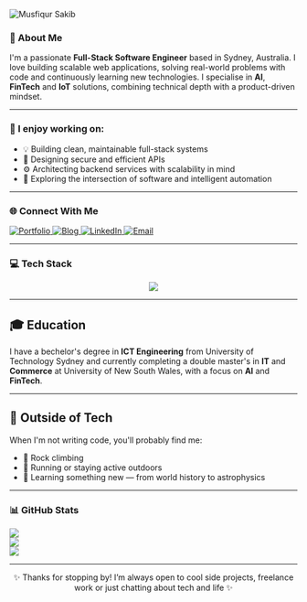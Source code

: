 ![Musfiqur Sakib](https://mrsakib.com/static/og-image.png)

### 🚀 About Me

I'm a passionate **Full-Stack Software Engineer** based in Sydney, Australia. I love building scalable web applications, solving real-world problems with code and continuously learning new technologies. I specialise in **AI**, **FinTech** and **IoT** solutions, combining technical depth with a product-driven mindset.

---

### 🧠 I enjoy working on:

- 💡 Building clean, maintainable full-stack systems
- 🔐 Designing secure and efficient APIs
- ⚙️ Architecting backend services with scalability in mind
- 🧠 Exploring the intersection of software and intelligent automation

---

### 🌐 Connect With Me

<p>
  <a href="https://mrsakib.com">
    <img src="https://img.shields.io/badge/Portfolio-000000?style=for-the-badge&logo=vercel&logoColor=white" alt="Portfolio">
  </a>
  <a href="https://blog.mrsakib.com">
    <img src="https://img.shields.io/badge/Blog-2962FF?style=for-the-badge&logo=hashnode&logoColor=white" alt="Blog">
  </a>
  <a href="https://www.linkedin.com/in/mrsakib94/">
    <img src="https://img.shields.io/badge/LinkedIn-0077B5?style=for-the-badge&logo=linkedin&logoColor=white" alt="LinkedIn">
  </a>
  <a href="mailto:hello@mrsakib.com">
    <img src="https://img.shields.io/badge/Email-D14836?style=for-the-badge&logo=gmail&logoColor=white" alt="Email">
  </a>
</p>

---

### 💻 Tech Stack

<p align="center">
  <a href="https://skillicons.dev">
    <img src="https://skillicons.dev/icons?i=ts,js,py,c,java,html,css,tailwind,sass,nodejs,nestjs,nextjs,react,express,flask,mysql,postgres,mongodb,redis,jest,aws,vercel,github,gitlab,postman,docker,linux,raspberrypi,supabase,figma" />
  </a>
</p>

---

## 🎓 Education

I have a bechelor's degree in **ICT Engineering** from University of Technology Sydney and currently completing a double master's in **IT** and **Commerce** at University of New South Wales, with a focus on **AI** and **FinTech**.

---

## 🌿 Outside of Tech

When I'm not writing code, you'll probably find me:

- 🧗 Rock climbing
- 🏃 Running or staying active outdoors
- 🧘 Learning something new — from world history to astrophysics

---

### 📊 GitHub Stats

![](https://github-readme-stats.vercel.app/api?username=mrsakib94&theme=dark&hide_border=true&include_all_commits=true&count_private=true)  
![](https://github-readme-streak-stats.herokuapp.com/?user=mrsakib94&theme=dark&hide_border=true)  
![](https://github-readme-stats.vercel.app/api/top-langs/?username=mrsakib94&theme=dark&hide_border=true&include_all_commits=true&count_private=true&layout=compact)

---

<p align="center">
✨ Thanks for stopping by! I’m always open to cool side projects, freelance work or just chatting about tech and life ✨
</p>
